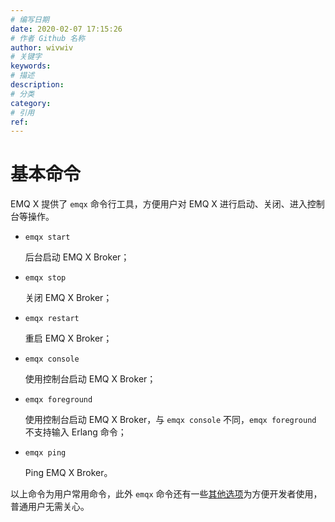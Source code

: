 ```yaml
---
# 编写日期
date: 2020-02-07 17:15:26
# 作者 Github 名称
author: wivwiv
# 关键字
keywords:
# 描述
description:
# 分类
category: 
# 引用
ref:
---
```


# 基本命令

EMQ X 提供了 `emqx` 命令行工具，方便用户对 EMQ X 进行启动、关闭、进入控制台等操作。

+   `emqx start`

    后台启动 EMQ X Broker；

+   `emqx stop`

    关闭 EMQ X Broker；

+   `emqx restart`

    重启 EMQ X Broker；

+   `emqx console`

    使用控制台启动 EMQ X Broker；

+   `emqx foreground`

    使用控制台启动 EMQ X Broker，与 `emqx console` 不同，`emqx foreground` 不支持输入 Erlang 命令；

+   `emqx ping`

    Ping EMQ X Broker。

以上命令为用户常用命令，此外 `emqx` 命令还有一些[其他选项](../advanced/cli.md)为方便开发者使用，普通用户无需关心。